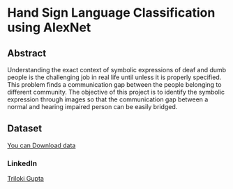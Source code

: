 # Hand Sign Language Classification using AlexNet

## Abstract

Understanding the exact context of symbolic expressions of deaf and dumb people is the challenging job in real life until unless it is properly specified. This problem finds a communication gap between the people belonging to different community. The objective of this project is to identify the symbolic expression through images so that the communication gap between a normal and hearing impaired person can be easily bridged.

## Dataset
[You can Download data](https://drive.google.com/open?id=1cZJu7L55oeE3qRpESnGSE_v6CV2NW9pw)

### LinkedIn
[Triloki Gupta](https://www.linkedin.com/in/trilokicse/)
